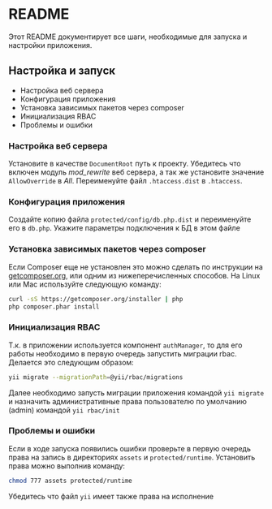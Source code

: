 # README #

Этот README документирует все шаги, необходимые для запуска и настройки приложения.

## Настройка и запуск ##

* Настройка веб сервера
* Конфигурация приложения
* Установка зависимых пакетов через composer
* Инициализация RBAC
* Проблемы и ошибки

### Настройка веб сервера ###

Установите в качестве ```DocumentRoot``` путь к проекту. Убедитесь что включен модуль *mod_rewrite*
веб сервера, а так же установите значение ```AllowOverride``` в *All*. Переименуйте файл ```.htaccess.dist```
в ```.htaccess```.

### Конфигурация приложения ###

Создайте копию файла ```protected/config/db.php.dist``` и переименуйте его в ```db.php```. Укажите параметры
подключения к БД в этом файле

### Установка зависимых пакетов через composer ###

Если Composer еще не установлен это можно сделать по инструкции на [getcomposer.org](http://getcomposer.org), или одним
из нижеперечисленных способов. На Linux или Mac используйте следующую команду:

```bash
curl -sS https://getcomposer.org/installer | php
php composer.phar install
```

### Инициализация RBAC ###

Т.к. в приложении используется компонент ```authManager```, то для его работы необходимо в первую
очередь запустить миграции rbac. Делается это следующим образом:

```bash
yii migrate --migrationPath=@yii/rbac/migrations
```

Далее необходимо запусть миграции приложения командой ```yii migrate``` и назначить административные права
пользователю по умолчанию (admin) командой ```yii rbac/init```

### Проблемы и ошибки ###

Если в ходе запуска появились ошибки проверьте в первую очередь права на запись в директориях ```assets``` и
```protected/runtime```. Установить права можно выполнив команду:

```bash
chmod 777 assets protected/runtime
```

Убедитесь что файл ```yii``` имеет также права на исполнение